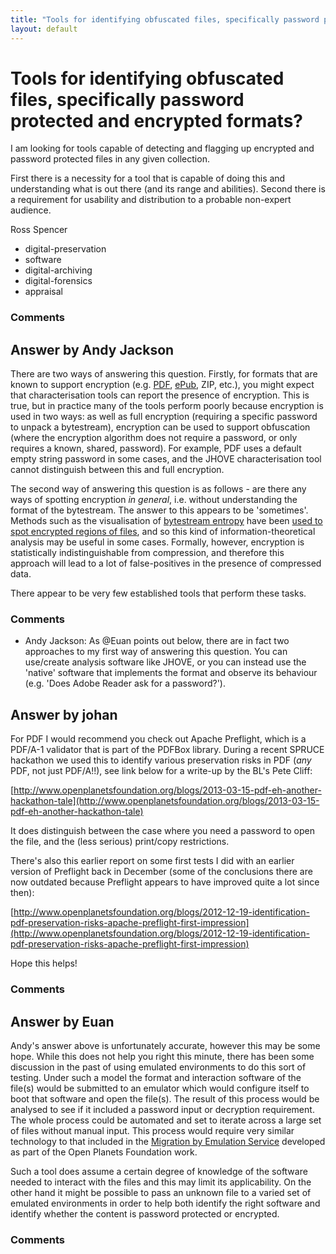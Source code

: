 ```yaml
---
title: "Tools for identifying obfuscated files, specifically password protected and encrypted formats?"
layout: default
---
```

Tools for identifying obfuscated files, specifically password protected and encrypted formats?
=====================
I am looking for tools capable of detecting and flagging up encrypted
and password protected files in any given collection.

First there is a necessity for a tool that is capable of doing this and
understanding what is out there (and its range and abilities). Second
there is a requirement for usability and distribution to a probable
non-expert audience.

Ross Spencer

<ul class="tags"><li class="tag">digital-preservation</li><li class="tag">software</li><li class="tag">digital-archiving</li><li class="tag">digital-forensics</li><li class="tag">appraisal</li></ul>

### Comments ###


Answer by Andy Jackson
----------------
There are two ways of answering this question. Firstly, for formats that
are known to support encryption (e.g.
[PDF](http://fileformats.archiveteam.org/wiki/PDF#Digital_Rights_Management_.26_Encryption),
[ePub](http://fileformats.archiveteam.org/wiki/EPUB#Digital_Rights_Management_.26_Encryption),
ZIP, etc.), you might expect that characterisation tools can report the
presence of encryption. This is true, but in practice many of the tools
perform poorly because encryption is used in two ways: as well as full
encryption (requiring a specific password to unpack a bytestream),
encryption can be used to support obfuscation (where the encryption
algorithm does not require a password, or only requires a known, shared,
password). For example, PDF uses a default empty string password in some
cases, and the JHOVE characterisation tool cannot distinguish between
this and full encryption.

The second way of answering this question is as follows - are there any
ways of spotting encryption *in general*, i.e. without understanding the
format of the bytestream. The answer to this appears to be 'sometimes'.
Methods such as the visualisation of [bytestream
entropy](http://troydhanson.github.com/misc/Entropy.html) have been
[used to spot encrypted regions of
files](http://corte.si/posts/visualisation/entropy/), and so this kind
of information-theoretical analysis may be useful in some cases.
Formally, however, encryption is statistically indistinguishable from
compression, and therefore this approach will lead to a lot of
false-positives in the presence of compressed data.

There appear to be very few established tools that perform these tasks.

### Comments ###
* Andy Jackson: As @Euan points out below, there are in fact two approaches to my first
way of answering this question. You can use/create analysis software
like JHOVE, or you can instead use the 'native' software that implements
the format and observe its behaviour (e.g. 'Does Adobe Reader ask for a
password?').

Answer by johan
----------------
For PDF I would recommend you check out Apache Preflight, which is a
PDF/A-1 validator that is part of the PDFBox library. During a recent
SPRUCE hackathon we used this to identify various preservation risks in
PDF (*any* PDF, not just PDF/A!!), see link below for a write-up by the
BL's Pete Cliff:

[http://www.openplanetsfoundation.org/blogs/2013-03-15-pdf-eh-another-hackathon-tale](http://www.openplanetsfoundation.org/blogs/2013-03-15-pdf-eh-another-hackathon-tale)

It does distinguish between the case where you need a password to open
the file, and the (less serious) print/copy restrictions.

There's also this earlier report on some first tests I did with an
earlier version of Preflight back in December (some of the conclusions
there are now outdated because Preflight appears to have improved quite
a lot since then):

[http://www.openplanetsfoundation.org/blogs/2012-12-19-identification-pdf-preservation-risks-apache-preflight-first-impression](http://www.openplanetsfoundation.org/blogs/2012-12-19-identification-pdf-preservation-risks-apache-preflight-first-impression)

Hope this helps!

### Comments ###

Answer by Euan
----------------
Andy's answer above is unfortunately accurate, however this may be some
hope. While this does not help you right this minute, there has been
some discussion in the past of using emulated environments to do this
sort of testing. Under such a model the format and interaction software
of the file(s) would be submitted to an emulator which would configure
itself to boot that software and open the file(s). The result of this
process would be analysed to see if it included a password input or
decryption requirement. The whole process could be automated and set to
iterate across a large set of files without manual input. This process
would require very similar technology to that included in the [Migration
by Emulation Service](http://eprints.rclis.org/16263/) developed as part
of the Open Planets Foundation work.

Such a tool does assume a certain degree of knowledge of the software
needed to interact with the files and this may limit its applicability.
On the other hand it might be possible to pass an unknown file to a
varied set of emulated environments in order to help both identify the
right software and identify whether the content is password protected or
encrypted.

### Comments ###


